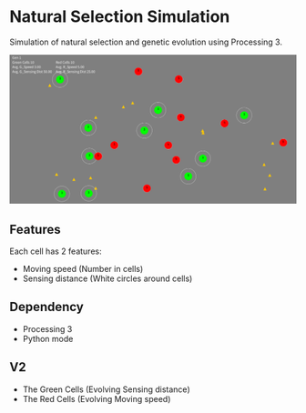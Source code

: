 # Natural Selection Simulation

Simulation of natural selection and genetic evolution using Processing 3.

![](result.png)

## Features

Each cell has 2 features:

- Moving speed (Number in cells)
- Sensing distance (White circles around cells)

## Dependency

- Processing 3
- Python mode

## V2

- The Green Cells (Evolving Sensing distance)
- The Red Cells (Evolving Moving speed)